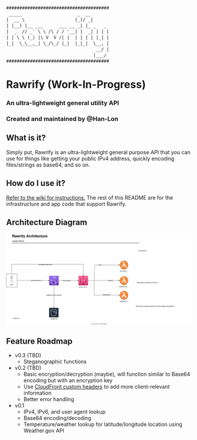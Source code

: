     #######################################
     _____                     _  __
    |  __ \                   (_)/ _|
    | |__) |__ ___      ___ __ _| |_ _   _
    |  _  // _` \ \ /\ / / '__| |  _| | | |
    | | \ \ (_| |\ V  V /| |  | | | | |_| |
    |_|  \_\__,_| \_/\_/ |_|  |_|_|  \__, |
                                      __/ |
                                     |___/
    #######################################

# Rawrify (Work-In-Progress)
### An ultra-lightweight general utility API
### Created and maintained by @Han-Lon

## What is it?
Simply put, Rawrify is an ultra-lightweight general purpose API that you can use for
things like getting your public IPv4 address, quickly encoding files/strings as base64, and so on.

## How do I use it?
[Refer to the wiki for instructions.](https://github.com/Han-Lon/rawrify/wiki) 
The rest of this README are for the infrastructure and app code that support Rawrify.


## Architecture Diagram
![architecture_diagram](docs/architecture_diagram.svg)


## Feature Roadmap
- v0.3 (TBD)
  - Steganographic functions
- v0.2 (TBD)
  - Basic encryption/decryption (maybe), will function similar to Base64 encoding but with an encryption key
  - Use [CloudFront custom headers](https://docs.aws.amazon.com/AmazonCloudFront/latest/DeveloperGuide/using-cloudfront-headers.html) to add more client-relevant information 
  - Better error handling
- v0.1
  - IPv4, IPv6, and user agent lookup
  - Base64 encoding/decoding
  - Temperature/weather lookup for latitude/longitude location using Weather.gov API